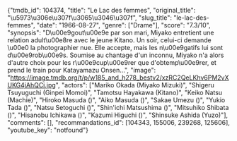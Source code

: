 {"tmdb_id": 104374, "title": "Le Lac des femmes", "original_title": "\u5973\u306e\u307f\u3065\u3046\u307f", "slug_title": "le-lac-des-femmes", "date": "1966-08-27", "genre": ["Drame"], "score": "7.3/10", "synopsis": "D\u00e9gout\u00e9e par son mari, Miyako entretient une relation adult\u00e8re avec le jeune Kitano. Un soir, celui-ci demande \u00e0 la photographier nue. Elle accepte, mais les n\u00e9gatifs lui sont d\u00e9rob\u00e9s. Soumise au chantage d'un inconnu, Miyako n'a alors d'autre choix pour les r\u00e9cup\u00e9rer que d'obtemp\u00e9rer, et prend le train pour Katayamazu Onsen...", "image": "https://image.tmdb.org/t/p/w185_and_h278_bestv2/xzRC2QeLKhv6PM2vXUKG4jAhQCi.jpg", "actors": ["Mariko Okada (Miyako Mizuki)", "Shigeru Tsuyuguchi (Ginpei Momoi)", "Tamotsu Hayakawa (Kitano)", "Keiko Natsu (Machie)", "Hiroko Masuda ()", "Aiko Masuda ()", "Sakae Umezu ()", "Yukio Tada ()", "Natsu Setoguchi ()", "Shin'ichi Matsushima ()", "Mitsuhiko Shibata ()", "Hisanobu Ichikawa ()", "Kazumi Higuchi ()", "Shinsuke Ashida (Yuzo)"], "comments": [], "recommandations_id": [104343, 155006, 239268, 125606], "youtube_key": "notfound"}